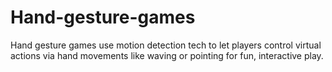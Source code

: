 # Hand-gesture-games
Hand gesture games use motion detection tech to let players control virtual actions via hand movements like waving or pointing for fun, interactive play.

